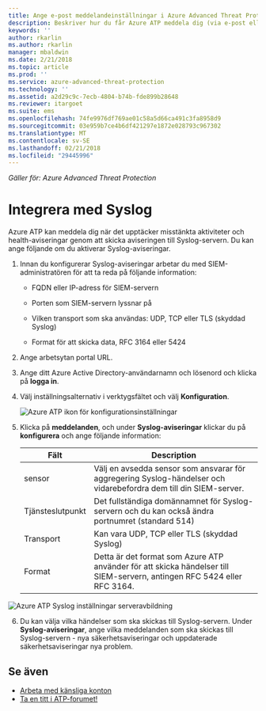 ```yaml
---
title: Ange e-post meddelandeinställningar i Azure Advanced Threat Protection | Microsoft Docs
description: Beskriver hur du får Azure ATP meddela dig (via e-post eller Azure ATP vidarebefordran av händelser) när det upptäcker misstänkta aktiviteter
keywords: ''
author: rkarlin
ms.author: rkarlin
manager: mbaldwin
ms.date: 2/21/2018
ms.topic: article
ms.prod: ''
ms.service: azure-advanced-threat-protection
ms.technology: ''
ms.assetid: a2d29c9c-7ecb-4804-b74b-fde899b28648
ms.reviewer: itargoet
ms.suite: ems
ms.openlocfilehash: 74fe9976df769ae01c58a5d66ca491c3fa8958d9
ms.sourcegitcommit: 03e959b7ce4b6df421297e1872e028793c967302
ms.translationtype: MT
ms.contentlocale: sv-SE
ms.lasthandoff: 02/21/2018
ms.locfileid: "29445996"
---
```

*Gäller för: Azure Advanced Threat Protection*



# <a name="integrate-with-syslog"></a>Integrera med Syslog

Azure ATP kan meddela dig när det upptäcker misstänkta aktiviteter och health-aviseringar genom att skicka aviseringen till Syslog-servern. Du kan ange följande om du aktiverar Syslog-aviseringar.

1.  Innan du konfigurerar Syslog-aviseringar arbetar du med SIEM-administratören för att ta reda på följande information:

    -   FQDN eller IP-adress för SIEM-servern

    -   Porten som SIEM-servern lyssnar på

    -   Vilken transport som ska användas: UDP, TCP eller TLS (skyddad Syslog)

    -   Format för att skicka data, RFC 3164 eller 5424

2.  Ange arbetsytan portal URL.

3.  Ange ditt Azure Active Directory-användarnamn och lösenord och klicka på **logga in**.

4.  Välj inställningsalternativ i verktygsfältet och välj **Konfiguration**.

    ![Azure ATP ikon för konfigurationsinställningar](media/ATP-config-menu.png)

5.  Klicka på **meddelanden**, och under **Syslog-aviseringar** klickar du på **konfigurera** och ange följande information:

    |Fält|Description|
    |---------|---------------|
    |sensor|Välj en avsedda sensor som ansvarar för aggregering Syslog-händelser och vidarebefordra dem till din SIEM-server.|
    |Tjänsteslutpunkt|Det fullständiga domännamnet för Syslog-servern och du kan också ändra portnumret (standard 514)|
    |Transport|Kan vara UDP, TCP eller TLS (skyddad Syslog)|
    |Format|Detta är det format som Azure ATP använder för att skicka händelser till SIEM-servern, antingen RFC 5424 eller RFC 3164.|

 ![Azure ATP Syslog inställningar serveravbildning](media/atp-syslog.png)

6. Du kan välja vilka händelser som ska skickas till Syslog-servern. Under **Syslog-aviseringar**, ange vilka meddelanden som ska skickas till Syslog-servern - nya säkerhetsaviseringar och uppdaterade säkerhetsaviseringar nya problem.


## <a name="see-also"></a>Se även

- [Arbeta med känsliga konton](sensitive-accounts.md)
- [Ta en titt i ATP-forumet!](https://aka.ms/azureatpcommunity)